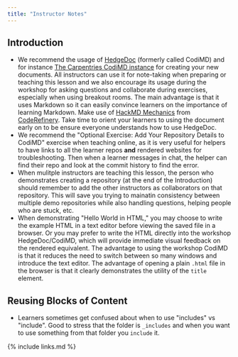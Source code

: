 ```yaml
---
title: "Instructor Notes"
---
```


## Introduction

- We recommend the usage of [HedgeDoc](https://hedgedoc.org) (formerly called CodiMD) and for instance [The Carpentries CodiMD instance](https://codimd.carpentries.org) for creating your new documents.
  All instructors can use it for note-taking when preparing or teaching this lesson and we also encourage
  its usage during the workshop for asking questions and collaborate during exercises, especially when using breakout rooms.
  The main advantage is that it uses Markdown so it can easily convince learners on the importance of learning Markdown.
  Make use of [HackMD Mechanics](https://coderefinery.github.io/manuals/hackmd-mechanics/#basic-controls) from [CodeRefinery](https://coderefinery.org/). Take time to orient your learners to using the document early on to be ensure everyone understands how to use HedgeDoc.
- We recommend the "Optional Exercise: Add Your Repository Details to CodiMD" exercise when teaching online, as it is very 
  useful for helpers to have links to all the learner repos **and** rendered websites for troubleshooting.
  Then when a learner messages in chat, the helper can find their repo and look at the commit history to find the error.
- When mulitple instructors are teaching this lesson,
  the person who demonstrates creating a repository
  (at the end of the Introduction) should remember to add the
  other instructors as collaborators on that repository.
  This will save you trying to mainatin consistency between
  multiple demo repositories while also handling questions,
  helping people who are stuck, etc.
- When demonstrating "Hello World in HTML,"
  you may choose to write the example HTML in a text editor
  before viewing the saved file in a browser.
  Or you may prefer to write the HTML directly into the workshop HedgeDoc/CodiMD,
  which will provide immediate visual feedback on the rendered equivalent.
  The advantage to using the workshop CodiMD is that it reduces the
  need to switch between so many windows and introduce the text editor.
  The advantage of opening a plain `.html` file in the browser is that it
  clearly demonstrates the utility of the `title` element.

## Reusing Blocks of Content

- Learners sometimes get confused about when to use "includes" vs "include".  Good to stress that the folder is `_includes`
      and when you want to use something from that folder you `include` it.
    

{% include links.md %}
